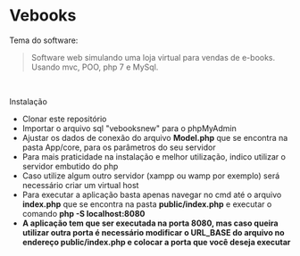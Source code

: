 # Vebooks
 <p>Tema do software:</p>
<blockquote>
    Software web simulando uma loja virtual para vendas de e-books. Usando mvc, POO, php 7 e MySql.
</blockquote><br>

<p>Instalação</p>
<ul>
  <li>Clonar este repositório</li>
  <li>Importar o arquivo sql "vebooksnew" para o phpMyAdmin</li>
  <li>Ajustar os dados de conexão do arquivo <strong>Model.php</strong> que se encontra na pasta App/core, para os parâmetros do seu servidor</li>
  <li>Para mais praticidade na instalação e melhor utilização, indico utilizar o servidor embutido do php</li>
  <li>Caso utilize algum outro servidor (xampp ou wamp por exemplo) será necessário criar um virtual host</li>
  <li>Para executar a aplicação basta apenas navegar no cmd até o arquivo <strong>index.php</strong> que se encontra na pasta <strong>public/index.php</strong> e executar o comando <strong>php -S localhost:8080</li>
  <li>A aplicação tem que ser executada na porta 8080, mas caso queira utilizar outra porta é necessário modificar o <strong>URL_BASE do arquivo</strong> no endereço <strong>public/index.php</strong> e colocar a porta que você deseja executar</li>
</ul> 
